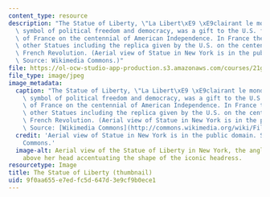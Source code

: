```yaml
---
content_type: resource
description: "The Statue of Liberty, \"La Libert\xE9 \xE9clairant le monde,\" a universal\
  \ symbol of political freedom and democracy, was a gift to the U.S. from the people\
  \ of France on the centennial of American Independence. In France there are two\
  \ other Statues including the replica given by the U.S. on the centennial of the\
  \ French Revolution. (Aerial view of Statue in New York is in the public domain.\
  \ Source: Wikimedia Commons.)"
file: https://ol-ocw-studio-app-production.s3.amazonaws.com/courses/21g-346-topics-in-modern-french-literature-and-culture-north-america-through-french-eyes-spring-2014/9f0aa655e7edfc5d647d3e9cf9b0ece1_21g-346s14-th.jpg
file_type: image/jpeg
image_metadata:
  caption: "The Statue of Liberty, \"La Libert\xE9 \xE9clairant le monde,\" a universal\
    \ symbol of political freedom and democracy, was a gift to the U.S. from the people\
    \ of France on the centennial of American Independence. In France there are two\
    \ other Statues including the replica given by the U.S. on the centennial of the\
    \ French Revolution. (Aerial view of Statue in New York is in the public domain.\
    \ Source: [Wikimedia Commons](http://commons.wikimedia.org/wiki/File:Statue_of_Liberty,_1920.JPG).)"
  credit: 'Aerial view of Statue in New York is in the public domain. Source: Wikimedia
    Commons.'
  image-alt: Aerial view of the Statue of Liberty in New York, the angle from the
    above her head accentuating the shape of the iconic headress.
resourcetype: Image
title: The Statue of Liberty (thumbnail)
uid: 9f0aa655-e7ed-fc5d-647d-3e9cf9b0ece1
---
```


